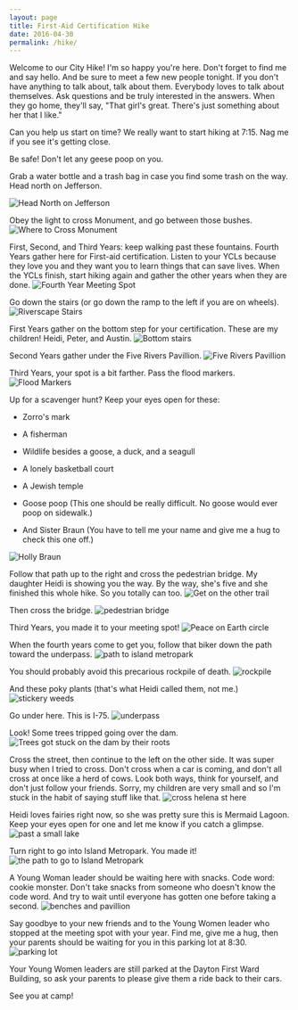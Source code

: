 ```yaml
---
layout: page
title: First-Aid Certification Hike
date: 2016-04-30
permalink: /hike/
---
```


Welcome to our City Hike! I'm so happy you're here. Don't forget to find me and say hello. And be sure to meet a few new people tonight. If you don't have anything to talk about, talk about them. Everybody loves to talk about themselves. Ask questions and be truly interested in the answers. When they go home, they'll say, "That girl's great.  There's just something about her that I like."

Can you help us start on time?  We really want to start hiking at 7:15. Nag me if you see it's getting close.

Be safe!  Don't let any geese poop on you.

Grab a water bottle and a trash bag in case you find some trash on the way. Head north on Jefferson.

![Head North on Jefferson](/post-images/hike/n-on-jefferson.jpg)


Obey the light to cross Monument, and go between those bushes.
![Where to Cross Monument](/post-images/hike/cross-monument.jpg)


 First, Second, and Third Years: keep walking past these fountains. Fourth Years gather here for First-aid certification. Listen to your YCLs because they love you and they want you to learn things that can save lives.  When the YCLs finish, start hiking again and gather the other years when they are done.
![Fourth Year Meeting Spot](/post-images/hike/fourth-year-spot.jpg)


Go down the stairs (or go down the ramp to the left if you are on wheels).
![Riverscape Stairs](/post-images/hike/down-the-stairs.jpg)


First Years gather on the bottom step for your certification.  These are my children!  Heidi, Peter, and Austin.
![Bottom stairs](/post-images/hike/second-year-spot.jpg)


Second Years gather under the Five Rivers Pavillion.
![Five Rivers Pavillion](/post-images/hike/third-year-meeting-spot.jpg)


Third Years, your spot is a bit farther. Pass the flood markers.
![Flood Markers](/post-images/hike/past-the-flood-markers.jpg)

Up for a scavenger hunt? Keep your eyes open for these:

* Zorro's mark

* A fisherman

* Wildlife besides a goose, a duck, and a seagull

* A lonely basketball court

* A Jewish temple

* Goose poop (This one should be really difficult. No goose would ever poop on sidewalk.)

* And Sister Braun (You have to tell me your name and give me a hug to check this one off.)


![Holly Braun](/post-images/hike/sister-braun.jpg)


Follow that path up to the right and cross the pedestrian bridge. My daughter Heidi is showing you the way.  By the way, she's five and she finished this whole hike.  So you totally can too.
![Get on the other trail](/post-images/hike/follow-heidi-up-to-the-right-and-cross-that-bridge.jpg)


Then cross the bridge.
![pedestrian bridge](/post-images/hike/cross-the-pedestrian-bridge.jpg)


Third Years, you made it to your meeting spot!
![Peace on Earth circle](/post-images/hike/first-year-spot.jpg)


When the fourth years come to get you, follow that biker down the path toward the underpass.
![path to island metropark](/post-images/hike/follow-that-biker.jpg)

You should probably avoid this precarious rockpile of death.
![rockpile](/post-images/hike/precarious-rockpile-of-death.jpg)


And these poky plants (that's what Heidi called them, not me.)
![stickery weeds](/post-images/hike/poky-plant.jpg)


Go under here. This is I-75.
![underpass](/post-images/hike/go-under-there.jpg)


Look!  Some trees tripped going over the dam.
![Trees got stuck on the dam by their roots](/post-images/hike/trees-tripped.jpg)


Cross the street, then continue to the left on the other side. It was super busy when I tried to cross.  Don't cross when a car is coming, and don't all cross at once like a herd of cows.  Look both ways, think for yourself, and don't just follow your friends.  Sorry, my children are very small and so I'm stuck in the habit of saying stuff like that.
![cross helena st here](/post-images/hike/carefully-cross-helena-here.jpg)


Heidi loves fairies right now, so she was pretty sure this is Mermaid Lagoon.  Keep your eyes open for one and let me know if you catch a glimpse.
![past a small lake](/post-images/hike/continue-past-mermaid-lagoon.jpg)


Turn right to go into Island Metropark.  You made it!
![the path to go to Island Metropark](/post-images/hike/turn-right-to-go-to-island-metropark.jpg)


A Young Woman leader should be waiting here with snacks.  Code word: cookie monster.  Don't take snacks from someone who doesn't know the code word. And try to wait until everyone has gotten one before taking a second.
![benches and pavillion](/post-images/hike/grab-snacks-here.jpg)


Say goodbye to your new friends and to the Young Women leader who stopped at the meeting spot with your year. Find me, give me a hug, then your parents should be waiting for you in this parking lot at 8:30.  
![parking lot](/post-images/hike/parents-park-here.jpg)

Your Young Women leaders are still parked at the Dayton First Ward Building, so ask your parents to please give them a ride back to their cars.

See you at camp!
